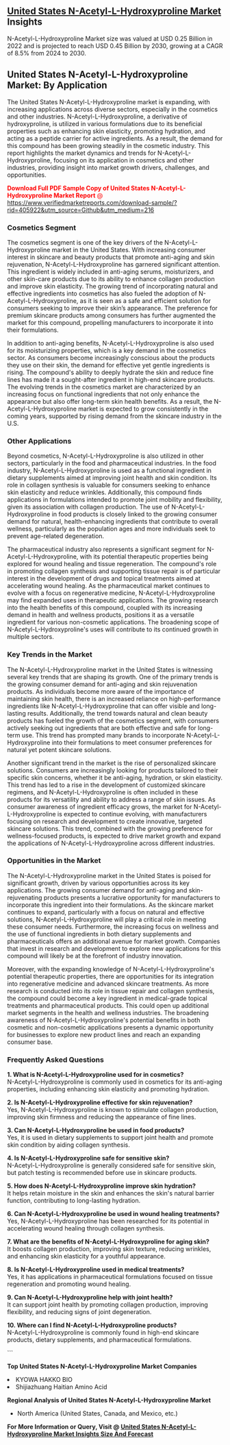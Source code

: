 <h2><a href="https://www.verifiedmarketreports.com/download-sample/?rid=405922&amp;utm_source=Github&amp;utm_medium=216" target="_blank">United States N-Acetyl-L-Hydroxyproline Market</a> Insights</h2><p>N-Acetyl-L-Hydroxyproline Market size was valued at USD 0.25 Billion in 2022 and is projected to reach USD 0.45 Billion by 2030, growing at a CAGR of 8.5% from 2024 to 2030.</p><p><h2>United States N-Acetyl-L-Hydroxyproline Market: By Application</h2><p>The United States N-Acetyl-L-Hydroxyproline market is expanding, with increasing applications across diverse sectors, especially in the cosmetics and other industries. N-Acetyl-L-Hydroxyproline, a derivative of hydroxyproline, is utilized in various formulations due to its beneficial properties such as enhancing skin elasticity, promoting hydration, and acting as a peptide carrier for active ingredients. As a result, the demand for this compound has been growing steadily in the cosmetic industry. This report highlights the market dynamics and trends for N-Acetyl-L-Hydroxyproline, focusing on its application in cosmetics and other industries, providing insight into market growth drivers, challenges, and opportunities. <p><span class=""><span style="color: #ff0000;"><strong>Download Full PDF Sample Copy of United States N-Acetyl-L-Hydroxyproline Market Report</strong> @ </span><a href="https://www.verifiedmarketreports.com/download-sample/?rid=405922&amp;utm_source=Github&amp;utm_medium=216" target="_blank">https://www.verifiedmarketreports.com/download-sample/?rid=405922&amp;utm_source=Github&amp;utm_medium=216</a></span></p><h3>Cosmetics Segment</h3><p>The cosmetics segment is one of the key drivers of the N-Acetyl-L-Hydroxyproline market in the United States. With increasing consumer interest in skincare and beauty products that promote anti-aging and skin rejuvenation, N-Acetyl-L-Hydroxyproline has garnered significant attention. This ingredient is widely included in anti-aging serums, moisturizers, and other skin-care products due to its ability to enhance collagen production and improve skin elasticity. The growing trend of incorporating natural and effective ingredients into cosmetics has also fueled the adoption of N-Acetyl-L-Hydroxyproline, as it is seen as a safe and efficient solution for consumers seeking to improve their skin’s appearance. The preference for premium skincare products among consumers has further augmented the market for this compound, propelling manufacturers to incorporate it into their formulations.<p>In addition to anti-aging benefits, N-Acetyl-L-Hydroxyproline is also used for its moisturizing properties, which is a key demand in the cosmetics sector. As consumers become increasingly conscious about the products they use on their skin, the demand for effective yet gentle ingredients is rising. The compound's ability to deeply hydrate the skin and reduce fine lines has made it a sought-after ingredient in high-end skincare products. The evolving trends in the cosmetics market are characterized by an increasing focus on functional ingredients that not only enhance the appearance but also offer long-term skin health benefits. As a result, the N-Acetyl-L-Hydroxyproline market is expected to grow consistently in the coming years, supported by rising demand from the skincare industry in the U.S.</p><h3>Other Applications</h3><p>Beyond cosmetics, N-Acetyl-L-Hydroxyproline is also utilized in other sectors, particularly in the food and pharmaceutical industries. In the food industry, N-Acetyl-L-Hydroxyproline is used as a functional ingredient in dietary supplements aimed at improving joint health and skin condition. Its role in collagen synthesis is valuable for consumers seeking to enhance skin elasticity and reduce wrinkles. Additionally, this compound finds applications in formulations intended to promote joint mobility and flexibility, given its association with collagen production. The use of N-Acetyl-L-Hydroxyproline in food products is closely linked to the growing consumer demand for natural, health-enhancing ingredients that contribute to overall wellness, particularly as the population ages and more individuals seek to prevent age-related degeneration.<p>The pharmaceutical industry also represents a significant segment for N-Acetyl-L-Hydroxyproline, with its potential therapeutic properties being explored for wound healing and tissue regeneration. The compound's role in promoting collagen synthesis and supporting tissue repair is of particular interest in the development of drugs and topical treatments aimed at accelerating wound healing. As the pharmaceutical market continues to evolve with a focus on regenerative medicine, N-Acetyl-L-Hydroxyproline may find expanded uses in therapeutic applications. The growing research into the health benefits of this compound, coupled with its increasing demand in health and wellness products, positions it as a versatile ingredient for various non-cosmetic applications. The broadening scope of N-Acetyl-L-Hydroxyproline's uses will contribute to its continued growth in multiple sectors.</p><h3>Key Trends in the Market</h3><p>The N-Acetyl-L-Hydroxyproline market in the United States is witnessing several key trends that are shaping its growth. One of the primary trends is the growing consumer demand for anti-aging and skin rejuvenation products. As individuals become more aware of the importance of maintaining skin health, there is an increased reliance on high-performance ingredients like N-Acetyl-L-Hydroxyproline that can offer visible and long-lasting results. Additionally, the trend towards natural and clean beauty products has fueled the growth of the cosmetics segment, with consumers actively seeking out ingredients that are both effective and safe for long-term use. This trend has prompted many brands to incorporate N-Acetyl-L-Hydroxyproline into their formulations to meet consumer preferences for natural yet potent skincare solutions.<p>Another significant trend in the market is the rise of personalized skincare solutions. Consumers are increasingly looking for products tailored to their specific skin concerns, whether it be anti-aging, hydration, or skin elasticity. This trend has led to a rise in the development of customized skincare regimens, and N-Acetyl-L-Hydroxyproline is often included in these products for its versatility and ability to address a range of skin issues. As consumer awareness of ingredient efficacy grows, the market for N-Acetyl-L-Hydroxyproline is expected to continue evolving, with manufacturers focusing on research and development to create innovative, targeted skincare solutions. This trend, combined with the growing preference for wellness-focused products, is expected to drive market growth and expand the applications of N-Acetyl-L-Hydroxyproline across different industries.</p><h3>Opportunities in the Market</h3><p>The N-Acetyl-L-Hydroxyproline market in the United States is poised for significant growth, driven by various opportunities across its key applications. The growing consumer demand for anti-aging and skin-rejuvenating products presents a lucrative opportunity for manufacturers to incorporate this ingredient into their formulations. As the skincare market continues to expand, particularly with a focus on natural and effective solutions, N-Acetyl-L-Hydroxyproline will play a critical role in meeting these consumer needs. Furthermore, the increasing focus on wellness and the use of functional ingredients in both dietary supplements and pharmaceuticals offers an additional avenue for market growth. Companies that invest in research and development to explore new applications for this compound will likely be at the forefront of industry innovation.<p>Moreover, with the expanding knowledge of N-Acetyl-L-Hydroxyproline's potential therapeutic properties, there are opportunities for its integration into regenerative medicine and advanced skincare treatments. As more research is conducted into its role in tissue repair and collagen synthesis, the compound could become a key ingredient in medical-grade topical treatments and pharmaceutical products. This could open up additional market segments in the health and wellness industries. The broadening awareness of N-Acetyl-L-Hydroxyproline's potential benefits in both cosmetic and non-cosmetic applications presents a dynamic opportunity for businesses to explore new product lines and reach an expanding consumer base.</p><h3>Frequently Asked Questions</h3><p><strong>1. What is N-Acetyl-L-Hydroxyproline used for in cosmetics?</strong><br>N-Acetyl-L-Hydroxyproline is commonly used in cosmetics for its anti-aging properties, including enhancing skin elasticity and promoting hydration.</p><p><strong>2. Is N-Acetyl-L-Hydroxyproline effective for skin rejuvenation?</strong><br>Yes, N-Acetyl-L-Hydroxyproline is known to stimulate collagen production, improving skin firmness and reducing the appearance of fine lines.</p><p><strong>3. Can N-Acetyl-L-Hydroxyproline be used in food products?</strong><br>Yes, it is used in dietary supplements to support joint health and promote skin condition by aiding collagen synthesis.</p><p><strong>4. Is N-Acetyl-L-Hydroxyproline safe for sensitive skin?</strong><br>N-Acetyl-L-Hydroxyproline is generally considered safe for sensitive skin, but patch testing is recommended before use in skincare products.</p><p><strong>5. How does N-Acetyl-L-Hydroxyproline improve skin hydration?</strong><br>It helps retain moisture in the skin and enhances the skin's natural barrier function, contributing to long-lasting hydration.</p><p><strong>6. Can N-Acetyl-L-Hydroxyproline be used in wound healing treatments?</strong><br>Yes, N-Acetyl-L-Hydroxyproline has been researched for its potential in accelerating wound healing through collagen synthesis.</p><p><strong>7. What are the benefits of N-Acetyl-L-Hydroxyproline for aging skin?</strong><br>It boosts collagen production, improving skin texture, reducing wrinkles, and enhancing skin elasticity for a youthful appearance.</p><p><strong>8. Is N-Acetyl-L-Hydroxyproline used in medical treatments?</strong><br>Yes, it has applications in pharmaceutical formulations focused on tissue regeneration and promoting wound healing.</p><p><strong>9. Can N-Acetyl-L-Hydroxyproline help with joint health?</strong><br>It can support joint health by promoting collagen production, improving flexibility, and reducing signs of joint degeneration.</p><p><strong>10. Where can I find N-Acetyl-L-Hydroxyproline products?</strong><br>N-Acetyl-L-Hydroxyproline is commonly found in high-end skincare products, dietary supplements, and pharmaceutical formulations.</p>```</p><p><strong>Top United States N-Acetyl-L-Hydroxyproline Market Companies</strong></p><div data-test-id=""><p><li>KYOWA HAKKO BIO</li><li> Shijiazhuang Haitian Amino Acid</li></p><div><strong>Regional Analysis of&nbsp;United States N-Acetyl-L-Hydroxyproline Market</strong></div><ul><li dir="ltr"><p dir="ltr">North America&nbsp;(United States, Canada, and Mexico, etc.)</p></li></ul><p><strong>For More Information or Query, Visit @&nbsp;</strong><strong><a href="https://www.verifiedmarketreports.com/product/n-acetyl-l-hydroxyproline-market/?utm_source=Github&amp;utm_medium=216" target="_blank">United States N-Acetyl-L-Hydroxyproline Market Insights Size And Forecast</a></strong></p></div>
